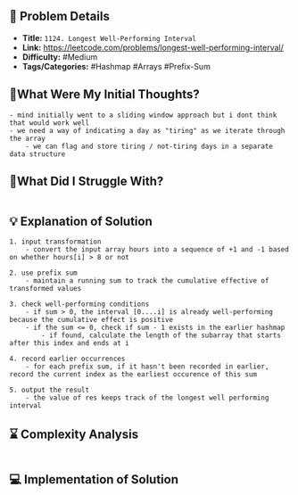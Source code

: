 ## 📝 Problem Details

- **Title:** `1124. Longest Well-Performing Interval`
- **Link:** https://leetcode.com/problems/longest-well-performing-interval/
- **Difficulty:** #Medium 
- **Tags/Categories:** #Hashmap #Arrays #Prefix-Sum

## 💭What Were My Initial Thoughts?

```
- mind initially went to a sliding window approach but i dont think that would work well
- we need a way of indicating a day as "tiring" as we iterate through the array
	- we can flag and store tiring / not-tiring days in a separate data structure
```

## 🤔What Did I Struggle With?

```

```

## 💡 Explanation of Solution

```
1. input transformation
	- convert the input array hours into a sequence of +1 and -1 based on whether hours[i] > 8 or not 

2. use prefix sum
	- maintain a running sum to track the cumulative effective of transformed values

3. check well-performing conditions
	- if sum > 0, the interval [0....i] is already well-performing because the cumulative effect is positive
	- if the sum <= 0, check if sum - 1 exists in the earlier hashmap
		- if found, calculate the length of the subarray that starts after this index and ends at i

4. record earlier occurrences
	- for each prefix sum, if it hasn't been recorded in earlier, record the current index as the earliest occurence of this sum

5. output the result
	- the value of res keeps track of the longest well performing interval 
```

## ⌛ Complexity Analysis

```

```

## 💻 Implementation of Solution

```cpp

```